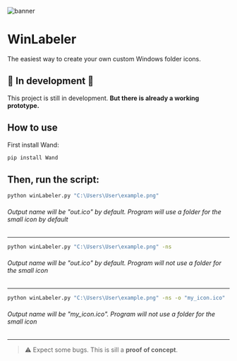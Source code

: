 ![banner](./img/banner.png)

# WinLabeler

The easiest way to create your own custom Windows folder icons.

## 🚧 In development 🚧

This project is still in development. **But there is already a working prototype.**

## How to use

First install Wand:

```bash
pip install Wand
```

Then, run the script:
---
```bash
python winLabeler.py "C:\Users\User\example.png"
```
###### Output name will be "out.ico" by default. Program will use a folder for the small icon by default
---
```bash
python winLabeler.py "C:\Users\User\example.png" -ns
```
###### Output name will be "out.ico" by default. Program will not use a folder for the small icon
---
```bash
python winLabeler.py "C:\Users\User\example.png" -ns -o "my_icon.ico"
```
###### Output name will be "my_icon.ico". Program will not use a folder for the small icon
---

> ⚠ Expect some bugs. This is sill a **proof of concept**.
